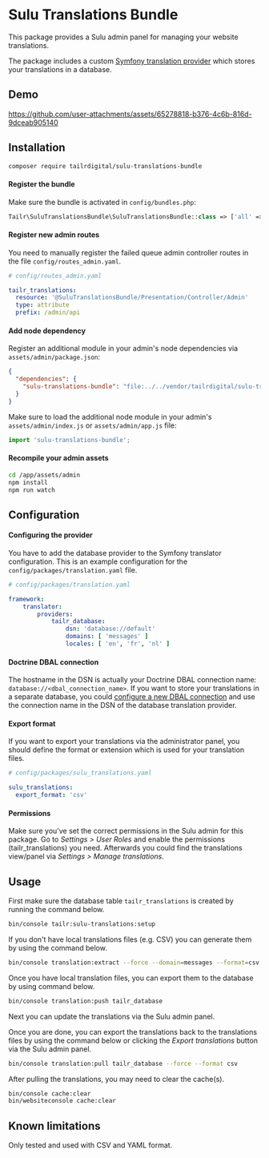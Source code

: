 # Sulu Translations Bundle

This package provides a Sulu admin panel for managing your website translations. 

The package includes a custom [Symfony translation provider](https://symfony.com/doc/current/translation.html#translation-providers) which stores your translations in a database.

## Demo

https://github.com/user-attachments/assets/65278818-b376-4c6b-816d-9dceab905140

## Installation

```sh
composer require tailrdigital/sulu-translations-bundle
```

#### Register the bundle
Make sure the bundle is activated in `config/bundles.php`:

```php
Tailr\SuluTranslationsBundle\SuluTranslationsBundle::class => ['all' => true]
```

#### Register new admin routes

You need to manually register the failed queue admin controller routes in the file `config/routes_admin.yaml`.

```yaml
# config/routes_admin.yaml

tailr_translations:
  resource: '@SuluTranslationsBundle/Presentation/Controller/Admin'
  type: attribute
  prefix: /admin/api
```

#### Add node dependency

Register an additional module in your admin's node dependencies via `assets/admin/package.json`:

```json
{
  "dependencies": {
    "sulu-translations-bundle": "file:../../vendor/tailrdigital/sulu-translations-bundle/assets/admin"
  }  
}
```

Make sure to load the additional node module in your admin's `assets/admin/index.js` or `assets/admin/app.js` file:

```js
import 'sulu-translations-bundle';
```

#### Recompile your admin assets

```sh
cd /app/assets/admin
npm install
npm run watch
```

## Configuration

#### Configuring the provider

You have to add the database provider to the Symfony translator configuration. This is an example configuration for the `config/packages/translation.yaml` file.

```yaml
# config/packages/translation.yaml

framework:
    translator:
        providers:
            tailr_database:
                dsn: 'database://default'
                domains: [ 'messages' ]
                locales: [ 'en', 'fr', 'nl' ]
```

#### Doctrine DBAL connection

The hostname in the DSN is actually your Doctrine DBAL connection name: `database://<dbal_connection_name>`. 
If you want to store your translations in a separate database, you could [configure a new DBAL connection](https://symfony.com/doc/current/doctrine/multiple_entity_managers.html) and use the connection name in the DSN of the database translation provider. 

#### Export format

If you want to export your translations via the administrator panel, you should define the format or extension which is used for your translation files. 

```yaml
# config/packages/sulu_translations.yaml

sulu_translations:
  export_format: 'csv'
```

#### Permissions

Make sure you've set the correct permissions in the Sulu admin for this package. Go to _Settings > User Roles_ and enable the permissions (tailr_translations) you need. Afterwards you could find the translations view/panel via _Settings > Manage translations_.

## Usage

First make sure the database table `tailr_translations` is created by running the command below.

```sh
bin/console tailr:sulu-translations:setup
```

If you don't have local translations files (e.g. CSV) you can generate them by using the command below.

```sh
bin/console translation:extract --force --domain=messages --format=csv <locale>
```

Once you have local translation files, you can export them to the database by using command below.

```sh
bin/console translation:push tailr_database 
```

Next you can update the translations via the Sulu admin panel. 

Once you are done, you can export the translations back to the translations files by using the command below or clicking the _Export translations_ button via the Sulu admin panel.

```sh
bin/console translation:pull tailr_database --force --format csv
```

After pulling the translations, you may need to clear the cache(s).

```sh
bin/console cache:clear
bin/websiteconsole cache:clear
```


## Known limitations

Only tested and used with CSV and YAML format.
